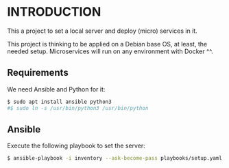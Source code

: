**INTRODUCTION**
===============

This a project to set a local server and deploy (micro) services in it.

This project is thinking to be applied on a Debian base OS, at least, the needed setup. Microservices will run on any environment with Docker ^^.

## Requirements

We need Ansible and Python for it:

```bash
$ sudo apt install ansible python3
#$ sudo ln -s /usr/bin/python3 /usr/bin/python
```

## Ansible

Execute the following playbook to set the server:

```bash
$ ansible-playbook -i inventory --ask-become-pass playbooks/setup.yaml
```
